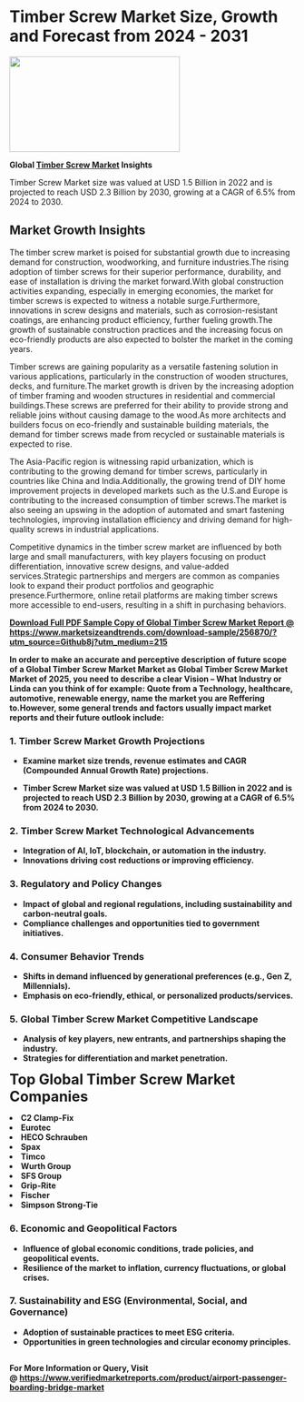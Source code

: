 <H1>Timber Screw Market Size, Growth and Forecast from 2024 - 2031</H1><img class="aligncenter size-medium wp-image-584254" src="https://thirdeyenews.in/wp-content/uploads/2024/09/Global-Market-Research-300x168.jpeg" alt="" width="300" height="168" /><p><strong>Global&nbsp;<a href="https://www.marketsizeandtrends.com/download-sample/256870/?utm_source=Github8j?utm_medium=215">Timber Screw Market</a> Insights</strong></p><p>Timber Screw Market size was valued at USD 1.5 Billion in 2022 and is projected to reach USD 2.3 Billion by 2030, growing at a CAGR of 6.5% from 2024 to 2030.</p><p><h2>Market Growth Insights</h2> <p>The timber screw market is poised for substantial growth due to increasing demand for construction, woodworking, and furniture industries.The rising adoption of timber screws for their superior performance, durability, and ease of installation is driving the market forward.With global construction activities expanding, especially in emerging economies, the market for timber screws is expected to witness a notable surge.Furthermore, innovations in screw designs and materials, such as corrosion-resistant coatings, are enhancing product efficiency, further fueling growth.The growth of sustainable construction practices and the increasing focus on eco-friendly products are also expected to bolster the market in the coming years.</p> <p><strong><a href="#"></a></strong></p> <p>Timber screws are gaining popularity as a versatile fastening solution in various applications, particularly in the construction of wooden structures, decks, and furniture.The market growth is driven by the increasing adoption of timber framing and wooden structures in residential and commercial buildings.These screws are preferred for their ability to provide strong and reliable joins without causing damage to the wood.As more architects and builders focus on eco-friendly and sustainable building materials, the demand for timber screws made from recycled or sustainable materials is expected to rise.</p> <p>The Asia-Pacific region is witnessing rapid urbanization, which is contributing to the growing demand for timber screws, particularly in countries like China and India.Additionally, the growing trend of DIY home improvement projects in developed markets such as the U.S.and Europe is contributing to the increased consumption of timber screws.The market is also seeing an upswing in the adoption of automated and smart fastening technologies, improving installation efficiency and driving demand for high-quality screws in industrial applications.</p> <p>Competitive dynamics in the timber screw market are influenced by both large and small manufacturers, with key players focusing on product differentiation, innovative screw designs, and value-added services.Strategic partnerships and mergers are common as companies look to expand their product portfolios and geographic presence.Furthermore, online retail platforms are making timber screws more accessible to end-users, resulting in a shift in purchasing behaviors.</p> <p><strong><a href="#"></p><p><span class=""><strong>Download Full PDF Sample Copy of Global Timber Screw Market Report</strong> @ <a href="https://www.marketsizeandtrends.com/download-sample/256870/?utm_source=Github8j?utm_medium=215" target="_blank">https://www.marketsizeandtrends.com/download-sample/256870/?utm_source=Github8j?utm_medium=215</a></span></p><p>In order to make an accurate and perceptive description of future scope of a Global&nbsp;Timber Screw Market Market as Global&nbsp;Timber Screw Market Market of 2025, you need to describe a clear Vision &ndash; What Industry or Linda can you think of for example: Quote from a Technology, healthcare, automotive, renewable energy, name the market you are Reffering to.However, some general trends and factors usually impact market reports and their future outlook include:</p><h3>1.&nbsp;<strong>Timber Screw Market Growth Projections</strong></h3><ul><li>Examine market size trends, revenue estimates and CAGR (Compounded Annual Growth Rate) projections.</li><li><p>Timber Screw Market size was valued at USD 1.5 Billion in 2022 and is projected to reach USD 2.3 Billion by 2030, growing at a CAGR of 6.5% from 2024 to 2030.</p></li></ul><h3>2.&nbsp;<strong>Timber Screw Market Technological Advancements</strong></h3><ul><li>Integration of AI, IoT, blockchain, or automation in the industry.</li><li>Innovations driving cost reductions or improving efficiency.</li></ul><h3>3.&nbsp;<strong>Regulatory and Policy Changes</strong></h3><ul><li>Impact of global and regional regulations, including sustainability and carbon-neutral goals.</li><li>Compliance challenges and opportunities tied to government initiatives.</li></ul><h3>4.&nbsp;<strong>Consumer Behavior Trends</strong></h3><ul><li>Shifts in demand influenced by generational preferences (e.g., Gen Z, Millennials).</li><li>Emphasis on eco-friendly, ethical, or personalized products/services.</li></ul><h3>5.&nbsp;<strong>Global Timber Screw Market Competitive Landscape</strong></h3><ul><li>Analysis of key players, new entrants, and partnerships shaping the industry.</li><li>Strategies for differentiation and market penetration.</li></ul><p data-pm-slice="1 1 []"><span style="color: inherit; font-family: inherit; font-size: 25px;">Top Global Timber Screw Market Companies</span></p><div class="" data-test-id=""><p><li>C2 Clamp-Fix</li><li> Eurotec</li><li> HECO Schrauben</li><li> Spax</li><li> Timco</li><li> Wurth Group</li><li> SFS Group</li><li> Grip-Rite</li><li> Fischer</li><li> Simpson Strong-Tie</li></p></div><h3>6.&nbsp;<strong>Economic and Geopolitical Factors</strong></h3><ul><li>Influence of global economic conditions, trade policies, and geopolitical events.</li><li>Resilience of the market to inflation, currency fluctuations, or global crises.</li></ul><h3>7.&nbsp;<strong>Sustainability and ESG (Environmental, Social, and Governance)</strong></h3><ul><li>Adoption of sustainable practices to meet ESG criteria.</li><li>Opportunities in green technologies and circular economy principles.</li></ul><h2><strong style="font-size: 14px;">For More Information or Query, Visit @&nbsp;</strong><a style="background-color: #ffffff; font-size: 14px;" href="https://www.marketsizeandtrends.com/report/timber-screw-market/" target="_blank">https://www.verifiedmarketreports.com/product/airport-passenger-boarding-bridge-market</a></h2>
